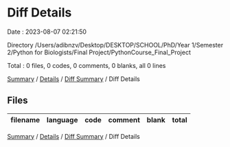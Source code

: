 # Diff Details

Date : 2023-08-07 02:21:50

Directory /Users/adibnzv/Desktop/DESKTOP/SCHOOL/PhD/Year 1/Semester 2/Python for Biologists/Final Project/PythonCourse_Final_Project

Total : 0 files,  0 codes, 0 comments, 0 blanks, all 0 lines

[Summary](results.md) / [Details](details.md) / [Diff Summary](diff.md) / Diff Details

## Files
| filename | language | code | comment | blank | total |
| :--- | :--- | ---: | ---: | ---: | ---: |

[Summary](results.md) / [Details](details.md) / [Diff Summary](diff.md) / Diff Details